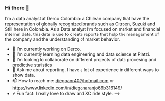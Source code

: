 ### Hi there 👋

I’m a data analyst at Derco Colombia: a Chilean company that have the representation of globally recognized brands such as Citroen, Suzuki and Still here in Colombia.
As a Data analyst I’m focused on market and financial internal data. this data is use to create reports that help the management of the company and the understanding of market behavior.


- 🔭 I’m currently working on Derco.
- 🌱 I’m currently learning data engineering and data science at Platzi. 
- 👯 I’m looking to collaborate on different projects of data procesing and predictive statistics 
- 💬 Ask me about reporting. I have a lot of experience in different ways to show data.
- 📫 How to reach me: diegoanr40@hotmail.com or https://www.linkedin.com/in/diegonaranjo66b316149/
- ⚡ Fun fact: I really love to draw and XC ride style.
-->
